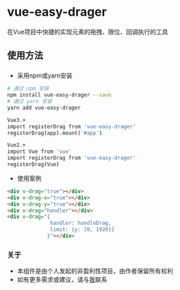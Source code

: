 # vue-easy-drager
在Vue项目中快捷的实现元素的拖拽、限位、回调执行的工具
## 使用方法
###
- 采用npm或yarn安装
```bash
# 通过 npm 安装
npm install vue-easy-drager --save
# 通过 yarn 安装
yarn add vue-easy-drager

Vue3.+
import registerDrag from 'vue-easy-drager'
registerDrag(app).mount('#app')

Vue2.+
import Vue from 'vue'
import registerDrag from 'vue-easy-drager'
registerDrag(Vue)
```
- 使用案例
```html
<div v-drag="true"></div>
<div v-drag-x="true"></div>
<div v-drag-y="true"></div>
<div v-drag="handler"></div>
<div v-drag="{
              handler: handleDrag,
              limit: {y: [0, 1920]}
             }"></div>
```

### 关于
- 本组件是由个人发起的非盈利性项目，由作者保留所有权利
- 如有更多需求或建议，请与[我](https://github.com/inobelieve "作者")联系

